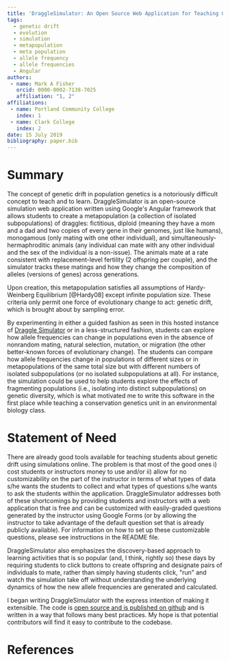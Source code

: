 ```yaml
---
title: 'DraggleSimulator: An Open Source Web Application for Teaching Genetic Drift'
tags:
  - genetic drift
  - evolution
  - simulation
  - metapopulation
  - meta population
  - allele frequency
  - allele frequencies
  - Angular
authors:
 - name: Mark A Fisher
   orcid: 0000-0002-7138-7025
   affiliation: "1, 2"
affiliations:
 - name: Portland Community College
   index: 1
 - name: Clark College
   index: 2
date: 15 July 2019
bibliography: paper.bib
---
```


# Summary

The concept of genetic drift in population genetics is a notoriously difficult concept to teach and to learn. DraggleSimulator is an open-source simulation web application written using Google's Angular framework that allows students to create a metapopulation (a collection of isolated subpopulations) of draggles: fictitious, diploid (meaning they have a mom and a dad and two copies of every gene in their genomes, just like humans), monogamous (only mating with one other individual), and simultaneously-hermaphroditic animals (any individual can mate with any other individual and the sex of the individual is a non-issue). The animals mate at a rate consistent with replacement-level fertility (2 offspring per couple), and the simulator tracks these matings and how they change the composition of alleles (versions of genes) across generations.

Upon creation, this metapopulation satisfies all assumptions of Hardy-Weinberg Equilibrium [@Hardy08] except infinite population size. These criteria only permit one force of evolutionary change to act: genetic drift, which is brought about by sampling error.

By experimenting in either a guided fashion as seen in this hosted instance of [Draggle Simulator](https://www.populationsimulator.com) or in a less-structured fashion, students can explore how allele frequencies can change in populations even in the absence of nonrandom mating, natural selection, mutation, or migration (the other better-known forces of evolutionary change). The students can compare how allele frequencies change in populations of different sizes or in metapopulations of the same total size but with different numbers of isolated subpopulations (or no isolated subpopulations at all). For instance, the simulation could be used to help students explore the effects of fragmenting populations (i.e., isolating into distinct subpopulations) on genetic diversity, which is what motivated me to write this software in the first place while teaching a conservation genetics unit in an environmental biology class.

# Statement of Need

There are already good tools available for teaching students about genetic drift using simulations online. The problem is that most of the good ones i) cost students or instructors money to use and/or ii) allow for no customizability on the part of the instructor in terms of what types of data s/he wants the students to collect and what types of questions s/he wants to ask the students within the application. DraggleSimulator addresses both of these shortcomings by providing students and instructors with a web application that is free and can be customized with easily-graded questions generated by the instructor using Google Forms (or by allowing the instructor to take advantage of the default question set that is already publicly available). For information on how to set up these customizable questions, please see instructions in the README file.

DraggleSimulator also emphasizes the discovery-based approach to learning activities that is so popular (and, I think, rightly so) these days by requiring students to click buttons to create offspring and designate pairs of individuals to mate, rather than simply having students click, "run" and watch the simulation take off without understanding the underlying dynamics of how the new allele frequencies are generated and calculated.

I began writing DraggleSimulator with the express intention of making it extensible. The code is [open source and is published on github](https://github.com/Atticus29/population-fragmentation) and is written in a way that follows many best practices. My hope is that potential contributors will find it easy to contribute to the codebase.

# References
